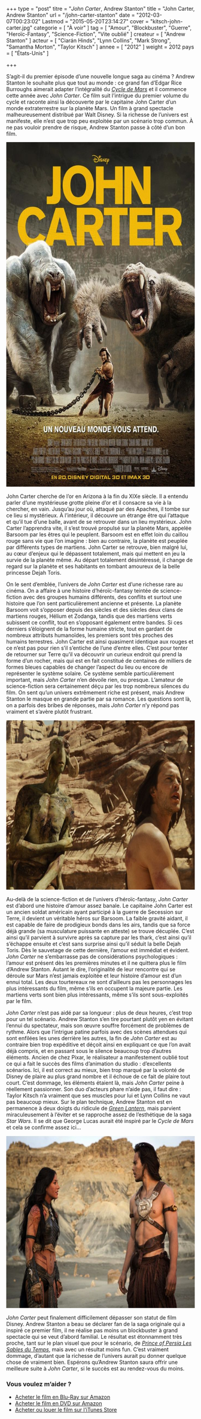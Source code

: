 +++
type = "post"
titre = "<em>John Carter</em>, Andrew Stanton"
title = "John Carter, Andrew Stanton"
url = "/john-carter-stanton"
date = "2012-03-07T00:23:02"
Lastmod = "2015-05-20T23:14:27"
cover = "kitsch-john-carter.jpg"
categorie = [ "À voir" ]
tag = [ "Amour", "Blockbuster", "Guerre", "Heroïc-Fantasy", "Science-Fiction", "Vite oublié" ]
createur = [ "Andrew Stanton" ]
acteur = [ "Ciarán Hinds", "Lynn Collins", "Mark Strong", "Samantha Morton", "Taylor Kitsch" ]
annee = [ "2012" ]
weight = 2012
pays = [ "États-Unis" ]

+++

<p>S&rsquo;agit-il du premier épisode d&rsquo;une nouvelle longue saga au cinéma ? Andrew Stanton le souhaite plus que tout au monde : ce grand fan d&rsquo;Edgar Rice Burroughs aimerait adapter l&rsquo;intégralité du <em><a href="http://fr.wikipedia.org/wiki/Cycle_de_mars">Cycle de Mars</a></em> et il commence cette année avec <em>John Carter</em>. Ce film suit l&rsquo;intrigue du premier volume du cycle et raconte ainsi la découverte par le capitaine John Carter d&rsquo;un monde extraterrestre sur la planète Mars. Un film à grand spectacle malheureusement distribué par Walt Disney. Si la richesse de l&rsquo;univers est manifeste, elle n&rsquo;est que trop peu exploitée par un scénario trop commun. À ne pas vouloir prendre de risque, Andrew Stanton passe à côté d&rsquo;un bon film.</p>
<a href="http://www.allocine.fr/film/fichefilm_gen_cfilm=137263.html"><img class="aligncenter" style="border-style: initial; border-color: initial; border-image: initial; border-width: 0px;" src="john-carter-stanton.jpg" alt="John carter stanton" width="690" height="920" border="0" /></a>
<p>John Carter cherche de l&rsquo;or en Arizona à la fin du XIXe siècle. Il a entendu parler d&rsquo;une mystérieuse grotte pleine d&rsquo;or et il consacre sa vie à la chercher, en vain. Jusqu&rsquo;au jour où, attaqué par des Apaches, il tombe sur ce lieu si mystérieux. À l&rsquo;intérieur, il découvre un étrange être qui l&rsquo;attaque et qu&rsquo;il tue d&rsquo;une balle, avant de se retrouver dans un lieu mystérieux. John Carter l&rsquo;apprendra vite, il s&rsquo;est trouvé propulsé sur la planète Mars, appelée Barsoom par les êtres qui le peuplent. Barsoom est en effet loin du caillou rouge sans vie que l&rsquo;on imagine : bien au contraire, la planète est peuplée par différents types de martiens. John Carter se retrouve, bien malgré lui, au cœur d&rsquo;enjeux qui le dépassent totalement, mais qui mettent en jeu la survie de la planète même. Au départ totalement désintéressé, il change de regard sur la planète et ses habitants en tombant amoureux de la belle princesse Dejah Toris.</p>
<p>On le sent d&rsquo;emblée, l&rsquo;univers de <em>John Carter</em> est d&rsquo;une richesse rare au cinéma. On a affaire à une histoire d&rsquo;héroïc-fantasy teintée de science-fiction avec des groupes humains différents, des conflits et surtout une histoire que l&rsquo;on sent particulièrement ancienne et présente. La planète Barsoom voit s&rsquo;opposer depuis des siècles et des siècles deux clans de martiens rouges, Hélium et Zodanga, tandis que des martiens verts subissent ce conflit, tout en s&rsquo;opposant également entre bandes. Si ces derniers s&rsquo;éloignent de la forme humaine stricte, tout en gardant de nombreux attributs humanoïdes, les premiers sont très proches des humains terrestres. John Carter est ainsi quasiment identique aux rouges et ce n&rsquo;est pas pour rien s&rsquo;il s&rsquo;entiche de l&rsquo;une d&rsquo;entre elles. C&rsquo;est pour tenter de retourner sur Terre qu&rsquo;il va découvrir un curieux endroit qui prend la forme d&rsquo;un rocher, mais qui est en fait constitué de centaines de milliers de formes bleues capables de changer l&rsquo;aspect du lieu ou encore de représenter le système solaire. Ce système semble particulièrement important, mais <em>John Carter</em> n&rsquo;en dévoile rien, ou presque. L&rsquo;amateur de science-fiction sera certainement déçu par les trop nombreux silences du film. On sent qu&rsquo;un univers extrêmement riche est présent, mais Andrew Stanton le masque en grande partie par sa romance. Les questions sont là, on a parfois des bribes de réponses, mais <em>John Carter</em> n&rsquo;y répond pas vraiment et s&rsquo;avère plutôt frustrant.</p>
<img class="aligncenter" style="border-style: initial; border-color: initial; border-image: initial; border-width: 0px;" src="thark-john-carter-stanton.jpg" alt="Thark john carter stanton" width="690" height="453" border="0" />
<p>Au-delà de la science-fiction et de l&rsquo;univers d&rsquo;héroïc-fantasy, <em>John Carter</em> est d&rsquo;abord une histoire d&rsquo;amour assez banale. Le capitaine John Carter est un ancien soldat américain ayant participé à la guerre de Secession sur Terre, il devient un véritable héros sur Barsoom. La faible gravité aidant, il est capable de faire de prodigieux bonds dans les airs, tandis que sa force déjà grande (sa musculature puissante en atteste) se trouve décuplée. C&rsquo;est ainsi qu&rsquo;il parvient à survivre après sa capture par les thark, c&rsquo;est ainsi qu&rsquo;il s&rsquo;échappe ensuite et c&rsquo;est sans surprise ainsi qu&rsquo;il séduit la belle Dejah Toris. Dès le sauvetage de cette dernière, l&rsquo;amour est immédiat et évident. <em>John Carter</em> ne s&rsquo;embarrasse pas de considérations psychologiques : l&rsquo;amour est présent dès les premières minutes et il ne quittera plus le film d&rsquo;Andrew Stanton. Autant le dire, l&rsquo;originalité de leur rencontre qui se déroule sur Mars n&rsquo;est jamais exploitée et leur histoire d&rsquo;amour est d&rsquo;un ennui total. Les deux tourtereaux ne sont d&rsquo;ailleurs pas les personnages les plus intéressants du film, même s&rsquo;ils en occupent la majeure partie. Les martiens verts sont bien plus intéressants, même s&rsquo;ils sont sous-exploités par le film.</p>
<p><em>John Carter</em> n&rsquo;est pas aidé par sa longueur : plus de deux heures, c&rsquo;est trop pour un tel scénario. Andrew Stanton s&rsquo;en tire pourtant plutôt yen en évitant l&rsquo;ennui du spectateur, mais son œuvre souffre forcément de problèmes de rythme. Alors que l&rsquo;intrigue patine parfois avec des scènes attendues qui sont enfilées les unes derrière les autres, la fin de <em>John Carter</em> est au contraire bien trop expéditive et déçoit ainsi en expliquant ce que l&rsquo;on avait déjà compris, et en passant sous le silence beaucoup trop d&rsquo;autres éléments. Ancien de chez Pixar, le réalisateur a manifestement oublié tout ce qui a fait le succès des films d&rsquo;animation du studio : d&rsquo;excellents scénarios. Ici, il est correct au mieux, bien trop marqué par la volonté de Disney de plaire au plus grand nombre et il échoue de ce fait de plaire tout court. C&rsquo;est dommage, les éléments étaient là, mais <em>John Carter</em> peine à réellement passionner. Son duo d&rsquo;acteurs phare n&rsquo;aide pas, il faut dire : Taylor Kitsch n&rsquo;a vraiment que ses muscles pour lui et Lynn Collins ne vaut pas beaucoup mieux. Sur le plan technique, Andrew Stanton est en permanence à deux doigts du ridicule de <em><a href="http://voiretmanger.fr/2011/11/29/green-lantern-campbell/">Green Lantern</a></em>, mais parvient miraculeusement à l&rsquo;éviter et se rapproche assez de l&rsquo;esthétique de la saga <em>Star Wars</em>. Il se dit que George Lucas aurait été inspiré par le <em>Cycle de Mars</em> et cela se confirme assez ici…</p>
<img class="aligncenter" style="border-style: initial; border-color: initial; border-image: initial; border-width: 0px;" src="stanton-john-carter.jpg" alt="Stanton john carter" width="690" height="460" border="0" />
<p><em>John Carter</em> peut finalement difficilement dépasser son statut de film Disney. Andrew Stanton a beau se déclarer fan de la saga originale qui a inspiré ce premier film, il ne réalise pas moins un blockbuster à grand spectacle qui se veut d&rsquo;abord familial. Le résultat est étonnamment très proche, tant sur le plan visuel que pour le scénario, de <em><a href="http://voiretmanger.fr/2010/05/19/prince-persia-sable-temps-newell/">Prince of Persia Les Sables du Temps</a></em>, mais avec un résultat moins fun. C&rsquo;est vraiment dommage, d&rsquo;autant que la richesse de l&rsquo;univers aurait pu donner quelque chose de vraiment bien. Espérons qu&rsquo;Andrew Stanton saura offrir une meilleure suite à <em>John Carter</em>, si le succès est au rendez-vous du moins.</p>
<div class="amazon">
<h3>Vous voulez m&rsquo;aider ?</h3>
<ul>
<li><a href="http://www.amazon.fr/gp/product/B0078YB2NA/ref=as_li_ss_tl?ie=UTF8&#038;tag=leblogdenic07-21&#038;linkCode=as2&#038;camp=1642&#038;creative=19458&#038;creativeASIN=B0078YB2NA">Acheter le film en Blu-Ray sur Amazon</a></li>
<li><a href="http://www.amazon.fr/gp/product/B0078YB1JA/ref=as_li_ss_tl?ie=UTF8&#038;tag=leblogdenic07-21&#038;linkCode=as2&#038;camp=1642&#038;creative=19458&#038;creativeASIN=B0078YB1JA">Acheter le film en DVD sur Amazon</a></li>
<li><a href="http://itunes.apple.com/fr/movie/john-carter/id525319177">Acheter ou louer le film sur l&rsquo;iTunes Store</a></li>
</ul>
</div>

